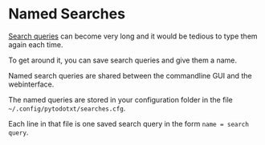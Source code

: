 # Named Searches

[Search queries](doc/searching.md) can become very long and it would be
tedious to type them again each time.

To get around it, you can save search queries and give them a name.

Named search queries are shared between the commandline GUI and the
webinterface.

The named queries are stored in your configuration folder in the file
`~/.config/pytodotxt/searches.cfg`.

Each line in that file is one saved search query in the form `name = search
query`.

